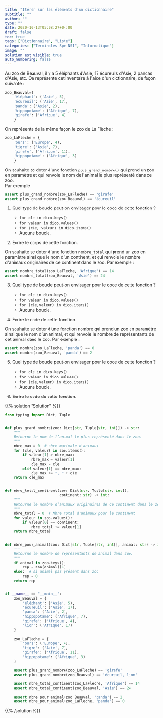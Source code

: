 ```yaml
---
title: "Itérer sur les éléments d'un dictionnaire"
subtitle: ""
author: ""
type: ""
date: 2020-10-13T05:08:27+04:00
draft: false
toc: true
tags: ["Dictionnaire", "Liste"]
categories: ["Terminales Spé NSI", "Informatique"]
image: ""
solution_est_visible: true
auto_numbering: false
---
```


Au zoo de Beauval, il y a 5 éléphants d'Asie, 17 écureuils d'Asie, 2 pandas d'Asie, etc.
On représente cet inventaire à l'aide d'un dictionnaire, de façon suivante :

```python
zoo_Beauval={
    'éléphant': ('Asie', 5),
    'écureuil': ('Asie', 17),
    'panda': ('Asie', 2),
    'hippopotame': ('Afrique', 7),
    'girafe': ('Afrique', 4)
    }
```

On représente de la même façon le zoo de La Flèche :

```python
zoo_LaFleche = {
    'ours': ('Europe', 4),
    'tigre': ('Asie', 7),
    'girafe': ('Afrique', 11),
    'hippopotame': ('Afrique', 3)
    }
```

On souhaite se doter d'une fonction `plus_grand_nombre()` qui prend un zoo en paramètre et qui renvoie le nom de l'animal le plus représenté dans ce zoo.  
Par exemple

```python
assert plus_grand_nombre(zoo_LaFleche) == 'girafe'
assert plus_grand_nombre(zoo_Beauval) == 'écureuil'
```

1. Quel type de boucle peut-on envisager pour le code de cette fonction ?
    - `for cle in dico.keys()`
    - `for valeur in dico.values()`
    - `for (cle, valeur) in dico.items()`
    - Aucune boucle.

2. Écrire le corps de cette fonction.

On souhaite se doter d'une fonction `nombre_total` qui prend un zoo en paramètre ainsi que le nom d'un continent, et qui renvoie le nombre d'animaux originaires de ce continent dans le zoo.
Par exemple :

```python
assert nombre_total(zoo_LaFleche, 'Afrique') == 14
assert nombre_total(zoo_Beauval, 'Asie') == 24
```

3. Quel type de boucle peut-on envisager pour le code de cette fonction ?
    - `for cle in dico.keys()`
    - `for valeur in dico.values()`
    - `for (cle,valeur) in dico.items()`
    - Aucune boucle.

4. Écrire le code de cette fonction.

On souhaite se doter d’une fonction nombre qui prend un zoo en paramètre ainsi que le nom d’un animal, et qui renvoie le nombre de représentants de cet animal dans le zoo.
Par exemple :

```python
assert nombre(zoo_LaFleche, 'panda') == 0
assert nombre(zoo_Beauval, 'panda') == 2
```

5. Quel type de boucle peut-on envisager pour le code de cette fonction ?
    - `for cle in dico.keys()`
    - `for valeur in dico.values()`
    - `for (cle,valeur) in dico.items()`
    - Aucune boucle.

6. Écrire le code de cette fonction.

{{% solution "Solution" %}}

```python
from typing import Dict, Tuple


def plus_grand_nombre(zoo: Dict[str, Tuple[str, int]]) -> str:
    """
    Retourne le nom de l’animal le plus représenté dans le zoo.
    """
    nbre_max = 0  # nbre maximale d'animaux
    for (cle, valeur) in zoo.items():
        if valeur[1] > nbre_max:
            nbre_max = valeur[1]
            cle_max = cle
        elif valeur[1] == nbre_max:
            cle_max += ", " + cle
    return cle_max


def nbre_total_continent(zoo: Dict[str, Tuple[str, int]],
                         continent: str) -> int:
    """
    Retourne le nombre d’animaux originaires de ce continent dans le zoo.
    """
    nbre_total = 0  # Nbre total d'animaux pour le continent
    for valeur in zoo.values():
        if valeur[0] == continent:
            nbre_total += valeur[1]
    return nbre_total


def nbre_pour_animal(zoo: Dict[str, Tuple[str, int]], animal: str) -> int:
    """
    Retourne le nombre de représentants de animal dans zoo.
    """
    if animal in zoo.keys():
        rep = zoo[animal][1]
    else:  # si animal pas présent dans zoo
        rep = 0
    return rep


if __name__ == "__main__":
    zoo_Beauval = {
        'éléphant': ('Asie', 5),
        'écureuil': ('Asie', 17),
        'panda': ('Asie', 2),
        'hippopotame': ('Afrique', 7),
        'girafe': ('Afrique', 4),
        'lion': ('Afrique', 17)
    }

    zoo_LaFleche = {
        'ours': ('Europe', 4),
        'tigre': ('Asie', 7),
        'girafe': ('Afrique', 11),
        'hippopotame': ('Afrique', 3)
    }

    assert plus_grand_nombre(zoo_LaFleche) == 'girafe'
    assert plus_grand_nombre(zoo_Beauval) == 'écureuil, lion'

    assert nbre_total_continent(zoo_LaFleche, 'Afrique') == 14
    assert nbre_total_continent(zoo_Beauval, 'Asie') == 24

    assert nbre_pour_animal(zoo_Beauval, 'panda') == 2
    assert nbre_pour_animal(zoo_LaFleche, 'panda') == 0
```

{{% /solution %}}
